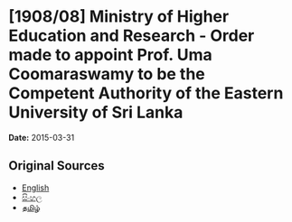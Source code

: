 # [1908/08] Ministry of Higher Education and Research - Order made to appoint Prof. Uma Coomaraswamy to be the Competent Authority of the Eastern University of Sri Lanka

**Date:** 2015-03-31

## Original Sources

- [English](https://documents.gov.lk/view/extra-gazettes/2015/3/1908-08_E.pdf)
- [සිංහල](https://documents.gov.lk/view/extra-gazettes/2015/3/1908-08_S.pdf)
- [தமிழ்](https://documents.gov.lk/view/extra-gazettes/2015/3/1908-08_T.pdf)
